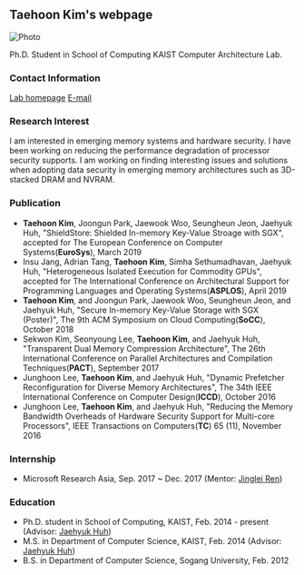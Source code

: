 ## Taehoon Kim's webpage

![Photo]({{"image/taehoon.JPG"}})

Ph.D. Student in School of Computing KAIST
Computer Architecture Lab.

### Contact Information

[Lab homepage](http://calab.kaist.ac.kr)
[E-mail](mailto:thkim@calab.kaist.ac.kr)


### Research Interest

I am interested in emerging memory systems and hardware security. I have been working on reducing the performance degradation of processor security supports. I am working on finding interesting issues and solutions when adopting data security in emerging memory architectures such as 3D-stacked DRAM and NVRAM.

### Publication

- **Taehoon Kim**, Joongun Park, Jaewook Woo, Seungheun Jeon, Jaehyuk Huh, "ShieldStore: Shielded In-memory Key-Value Stroage with SGX", accepted for The European Conference on Computer Systems(**EuroSys**), March 2019
- Insu Jang, Adrian Tang, **Taehoon Kim**, Simha Sethumadhavan, Jaehyuk Huh, "Heterogeneous Isolated Execution for Commodity GPUs", accepted for The International Conference on Architectural Support for Programming Languages and Operating Systems(**ASPLOS**), April 2019
- **Taehoon Kim**, and Joongun Park, Jaewook Woo, Seungheun Jeon, and Jaehyuk Huh, "Secure In-memory Key-Value Storage with SGX (Poster)", The 9th ACM Symposium on Cloud Computing(**SoCC**), October 2018
- Sekwon Kim, Seonyoung Lee, **Taehoon Kim**, and Jaehyuk Huh, "Transparent Dual Memory Compression Architecture", The 26th International Conference on Parallel Architectures and Compilation Techniques(**PACT**), September 2017
- Junghoon Lee, **Taehoon Kim**, and Jaehyuk Huh, "Dynamic Prefetcher Reconfiguration for Diverse Memory Architectures", The 34th IEEE International Conference on Computer Design(**ICCD**), October 2016
- Junghoon Lee, **Taehoon Kim**, and Jaehyuk Huh, "Reducing the Memory Bandwidth Overheads of Hardware Security Support for Multi-core Processors", IEEE Transactions on Computers(**TC**) 65 (11), November 2016

### Internship
- Microsoft Research Asia, Sep. 2017 ~ Dec. 2017 (Mentor: [Jinglei Ren](https://people.persper.org/jinglei))

### Education

- Ph.D. student in School of Computing, KAIST, Feb. 2014 - present (Advisor: [Jaehyuk Huh](http://calab.kaist.ac.kr:8080/~jhuh))
- M.S. in Department of Computer Science, KAIST, Feb. 2014 (Advisor: [Jaehyuk Huh](http://calab.kaist.ac.kr:8080/~jhuh))
- B.S. in Department of Computer Science, Sogang University, Feb. 2012

